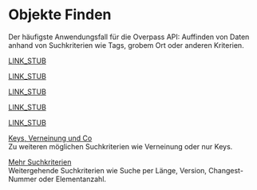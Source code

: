 Objekte Finden
==============

Der häufigste Anwendungsfall für die Overpass API:
Auffinden von Daten anhand von Suchkriterien wie Tags, grobem Ort oder anderen Kriterien.

[LINK_STUB](nominatim.md)

[LINK_STUB](per_tag.md)

[LINK_STUB](chaining.md)

[LINK_STUB](union.md)

[LINK_STUB](lrs.md)

[Keys, Verneinung und Co](misc_criteria.md)  
Zu weiteren möglichen Suchkriterien wie Verneinung oder nur Keys.

[Mehr Suchkriterien](more_evals.md)  
Weitergehende Suchkriterien wie Suche per Länge, Version, Changest-Nummer oder Elementanzahl.
